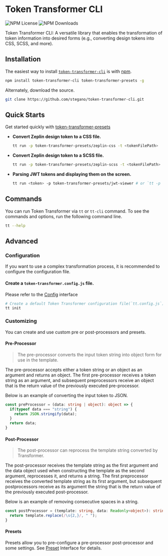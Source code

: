 # Token Transformer CLI
![NPM License](https://img.shields.io/npm/l/token-transformer-cli)
![NPM Downloads](https://img.shields.io/npm/dw/token-transformer-cli)

Token Transformer CLI: A versatile library that enables the transformation of token information into desired forms (e.g., converting design tokens into CSS, SCSS, and more).

## Installation

The easiest way to install [`token-transformer-cli`](https://www.npmjs.com/package/token-transformer-cli) is with [npm](https://www.npmjs.com/).

```bash
npm install token-transformer-cli token-transformer-presets -g
```

Alternately, download the source.

```bash
git clone https://github.com/stegano/token-transformer-cli.git
```

## Quick Starts

Get started quickly with [token-transformer-presets](https://www.npmjs.com/package/token-transformer-cli)

* **Convert Zeplin design token to a CSS file.**
  ```bash
  tt run -p token-transformer-presets/zeplin-css -t <tokenFilePath>
  ```

* **Convert Zeplin design token to a SCSS file.**
  ```bash
  tt run -p token-transformer-presets/zeplin-scss -t <tokenFilePath>
  ```

* **Parsing JWT tokens and displaying them on the screen.**
  ```bash
  tt run <token> -p token-transformer-presets/jwt-viewer # or `tt -p token-transformer-presets/jwt-viewer` -t <tokenFilePath>
  ```

## Commands

You can run Token Transformer via `tt` or `tt-cli` command. To see the commands and options, run the following command line.

```bash
tt --help
```

## Advanced
### Configuration

If you want to use a complex transformation process, it is recommended to configure the configuration file.

#### Create a `token-transformer.config.js` file.

Please refer to the [Config](./src/config/config.interface.ts) interface

```bash
# Create a default Token Transformer configuration file(`tt.config.js`)
tt init
```

### Customizing

You can create and use custom pre or post-processors and presets.

#### Pre-Processor

> The pre-processor converts the input token string into object form for use in the template.

The pre-processor accepts either a token string or an object as an argument and returns an object. The first pre-processor receives a token string as an argument, and subsequent preprocessors receive an object that is the return value of the previously executed pre-processor.


Below is an example of converting the input token to JSON.

```ts
const preProcessor = (data: string | object): object => {
  if(typeof data === "string") {
    return JSON.stringify(data);
  }
  return data;
}
```


#### Post-Processor

> The post-processor can reprocess the template string converted by Transformer.

The post-processor receives the template string as the first argument and the data object used when constructing the template as the second argument, reprocesses it, and returns a string. The first preprocessor receives the converted template string as its first argument, but subsequent postprocessors receive as its argument the string that is the return value of the previously executed post-processor.

Below is an example of removing consecutive spaces in a string.

```ts
const postProcessor = (template: string, data: Readonly<object>): string => {
  return template.replace(/\s{2,}/, " ");
}
```

#### Presets
Presets allow you to pre-configure a pre-processor post-processor and some settings. See [Preset](./src/transform/transform.interface.ts) Interface for details.